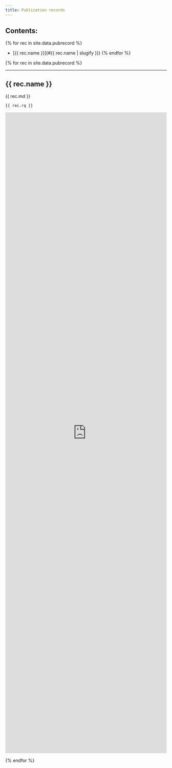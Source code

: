 ```yaml
---
title: Publication records
---
```


## Contents:
{% for rec in site.data.pubrecord %}
 - [{{ rec.name }}](#{{ rec.name | slugify }})
{% endfor %}

{% for rec in site.data.pubrecord %}

----

## {{ rec.name }}

{{ rec.md }}

```sparql
{{ rec.rq }}
```

<iframe style="width: 100%; height: 50vh; border: none;"
        src="https://query.wikidata.org/embed.html#{{ rec.rq | uri_escape }}"
        referrerpolicy="origin" sandbox="allow-scripts allow-same-origin allow-popups">
</iframe>

{% endfor %}
